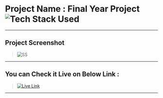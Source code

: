 # Project Name : Final Year Project ![Tech Stack Used](https://img.shields.io/badge/Technologies-ReactJS-orange)

---

## Project Screenshot

> ![SS](./ss.png)

---

## You can Check it Live on Below Link :

> [![Live Link](https://img.shields.io/badge/DEPLOYED-LINK-green)](https://final-year-project-tau.vercel.app/)

---
